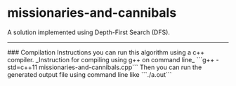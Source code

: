 # missionaries-and-cannibals
A solution implemented using Depth-First Search (DFS).
<hr>
### Compilation Instructions
you can run this algorithm using a c++ compiler.
_Instruction for compiling using g++ on command line_
```g++ -std=c++11 missionaries-and-cannibals.cpp```
Then you can run the generated output file using command line like
```./a.out```
